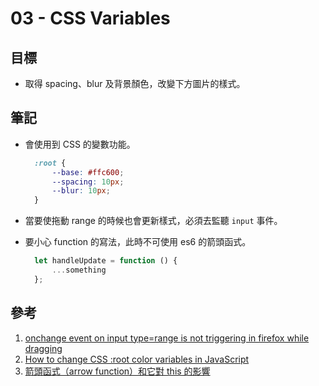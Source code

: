 # 03 - CSS Variables

## 目標

- 取得 spacing、blur 及背景顏色，改變下方圖片的樣式。

## 筆記

- 會使用到 CSS 的變數功能。

  ```css
    :root {
        --base: #ffc600;
        --spacing: 10px;
        --blur: 10px;
    }
  ```

- 當要使拖動 range 的時候也會更新樣式，必須去監聽 `input` 事件。

- 要小心 function 的寫法，此時不可使用 es6 的箭頭函式。

  ```javascript
    let handleUpdate = function () {
        ...something
    };
  ```

## 參考

1. [onchange event on input type=range is not triggering in firefox while dragging](https://stackoverflow.com/questions/18544890/onchange-event-on-input-type-range-is-not-triggering-in-firefox-while-dragging)
2. [How to change CSS :root color variables in JavaScript](https://stackoverflow.com/questions/37801882/how-to-change-css-root-color-variables-in-javascript)
3. [箭頭函式（arrow function）和它對 this 的影響](https://pjchender.dev/javascript/js-arrow-function/)
